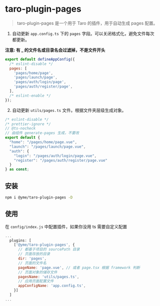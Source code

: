 # taro-plugin-pages

> taro-plugin-pages 是一个用于 Taro 的插件，用于自动生成 pages 配置。

1. 自动更新 `app.config.ts` 下的 `pages` 字段。可以关闭格式化，避免文件每次都更新。

**注意: 有 _ 的文件名或目录名会过滤掉，不是文件开头**

```js
export default defineAppConfig({
  /* eslint-disable */
  pages: [
    'pages/home/page',
    'pages/launch/page',
    'pages/auth/login/page',
    'pages/auth/register/page',
  ],
  /* eslint-enable */
});
```

2. 自动更新 `utils/pages.ts` 文件。根据文件夹层级生成对象。

```js
/* eslint-disable */
/* prettier-ignore */
// @ts-nocheck
// 由组件 generate-pages 生成，不要改
export default {
  "home": "/pages/home/page.vue",
  "launch": "/pages/launch/page.vue",
  "auth": {
    "login": "/pages/auth/login/page.vue",
    "register": "/pages/auth/register/page.vue"
  }
} as const;
```

## 安装

```bash
npm i @yme/taro-plugin-pages -D
```

## 使用

在 `config/index.js` 中配置插件，如果你没用 ts 需要自定义配置

```js
...
  plugins: [
    ['@yme/taro-plugin-pages', {
      // 都基于项目的 sourcePath 目录
      // 页面存放的目录
      dir: 'pages',
      // 页面的文件名
      pageName: 'page.vue', // 或者 page.tsx 根据 framework 判断
      // 页面对象的储存文件
      pagesName: 'utils/pages.ts',
      // 应用页面配置文件
      appConfigName: 'app.config.ts',
    }]
  ]
...
```

